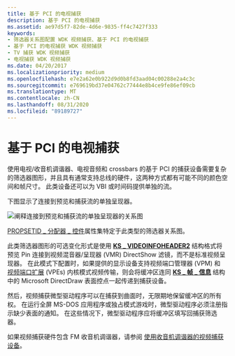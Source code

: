 ```yaml
---
title: 基于 PCI 的电视捕获
description: 基于 PCI 的电视捕获
ms.assetid: ae97d5f7-82de-4d6e-9835-ff4c7427f333
keywords:
- 筛选器关系图配置 WDK 视频捕获、基于 PCI 的电视捕获
- 基于 PCI 的电视捕获 WDK 视频捕获
- TV 捕获 WDK 视频捕获
- 电视捕获 WDK 视频捕获
ms.date: 04/20/2017
ms.localizationpriority: medium
ms.openlocfilehash: e7e2a62e0b922d9d0b8fd3aad04c00288e2a4c3c
ms.sourcegitcommit: e769619bd37e04762c77444e8b4ce9fe86ef09cb
ms.translationtype: MT
ms.contentlocale: zh-CN
ms.lasthandoff: 08/31/2020
ms.locfileid: "89189727"
---
```

# <a name="pci-based-tv-capture"></a>基于 PCI 的电视捕获


使用电视/收音机调谐器、电视音频和 crossbars 的基于 PCI 的捕获设备需要复杂的筛选器图形，并且具有通常支持总线的硬件，这两种方式都有可能不同的颜色空间和帧尺寸。 此类设备还可以为 VBI 或时间码提供单独的流。

下图显示了连接到预览和捕获流的单独呈现器。

![阐释连接到预览和捕获流的单独呈现器的关系图](images/pci-tvtuner.gif)

[PROPSETID \_ 分配器 \_ 控件](./propsetid-allocator-control.md)属性集特定于此类型的筛选器关系图。

此类筛选器图形的可选变化形式是使用 [**KS \_ VIDEOINFOHEADER2**](/windows-hardware/drivers/ddi/ksmedia/ns-ksmedia-tagks_videoinfoheader2) 结构格式将预览 Pin 连接到视频混音器/呈现器 (VMR) DirectShow 滤镜，而不是标准视频呈现器。 在此模式下配置时，如果提供的显示设备支持视频端口管理器 (VPM) 和 [视频端口扩展](video-port-based-capture.md) (VPEs) 内核模式视频传输，则会将缓冲区连同 [**KS \_ 帧 \_ 信息**](/windows-hardware/drivers/ddi/ksmedia/ns-ksmedia-tagks_frame_info) 结构中的 Microsoft DirectDraw 表面控点一起传递到捕获设备。

然后，视频捕获微型驱动程序可以在捕获到曲面时，无限期地保留缓冲区的所有权。 在运行全屏 MS-DOS 应用程序或独占模式游戏时，微型驱动程序必须注册指示缺少表面的通知。 在这些情况下，微型驱动程序应将缓冲区填写回捕获筛选器。

如果视频捕获硬件包含 FM 收音机调谐器，请参阅 [使用收音机调谐器的视频捕获设备](video-capture-devices-with-radio-tuners.md)。

 


